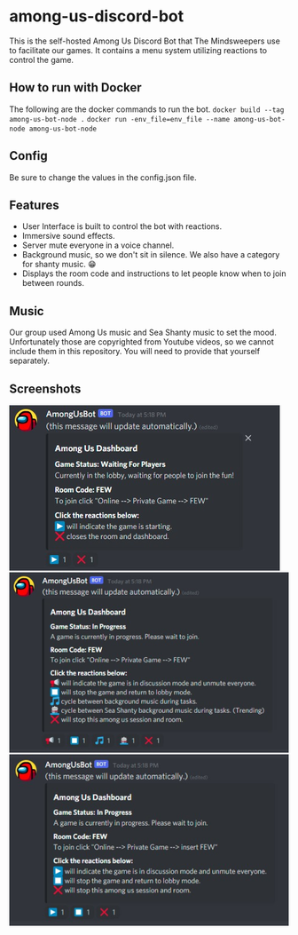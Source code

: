 # among-us-discord-bot
This is the self-hosted Among Us Discord Bot that The Mindsweepers use to facilitate our games. It contains a menu system utilizing reactions to control the game.

## How to run with Docker
The following are the docker commands to run the bot.
`docker build --tag among-us-bot-node .`
`docker run -env_file=env_file --name among-us-bot-node among-us-bot-node`

## Config
Be sure to change the values in the config.json file.

## Features
- User Interface is built to control the bot with reactions.
- Immersive sound effects.
- Server mute everyone in a voice channel.
- Background music, so we don't sit in silence. We also have a category for shanty music. 😁
- Displays the room code and instructions to let people know when to join between rounds.

## Music
Our group used Among Us music and Sea Shanty music to set the mood. Unfortunately those are copyrighted from Youtube videos, so we cannot include them in this repository. You will need to provide that yourself separately.

## Screenshots
![Screenshot of lobby](screenshots/lobby.jpg)
![Screenshot of tasks](screenshots/tasks.jpg)
![Screenshot of meeting](screenshots/meeting.jpg)
